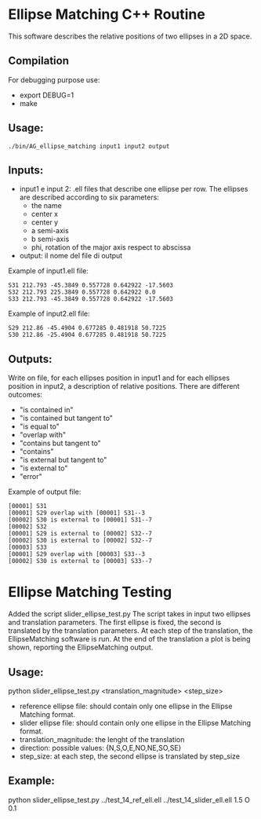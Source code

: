 # Ellipse Matching C++ Routine

This software describes the relative positions of two ellipses in a 2D space.

## Compilation

For debugging purpose use:
   * export DEBUG=1
   * make

## Usage:

    ./bin/AG_ellipse_matching input1 input2 output

## Inputs:

* input1 e input 2: .ell files that describe one ellipse per row. The ellipses are described according to six parameters:
  * the name
  * center x
  * center y
  * a semi-axis
  * b semi-axis
  * phi, rotation of the major axis respect to abscissa
* output: il nome del file di output

Example of input1.ell file:

    S31 212.793 -45.3849 0.557728 0.642922 -17.5603
    S32 212.793 225.3849 0.557728 0.642922 0.0
    S33 212.793 -45.3849 0.557728 0.642922 -17.5603

Example of input2.ell file:

    S29 212.86 -45.4904 0.677285 0.481918 50.7225
    S30 212.86 -25.4904 0.677285 0.481918 50.7225



## Outputs:
Write on file, for each ellipses position in input1 and for each ellipses position in input2, a description of relative positions. There are different outcomes:
* "is contained in"
* "is contained but tangent to"
* "is equal to"
* "overlap with"
* "contains but tangent to"
* "contains"
* "is external but tangent to"
* "is external to"
* "error"

Example of output file:

    [00001] S31
    [00001] S29 overlap with [00001] S31--3
    [00002] S30 is external to [00001] S31--7
    [00002] S32
    [00001] S29 is external to [00002] S32--7
    [00002] S30 is external to [00002] S32--7
    [00003] S33
    [00001] S29 overlap with [00003] S33--3
    [00002] S30 is external to [00003] S33--7


# Ellipse Matching Testing

Added the script slider_ellipse_test.py
The script takes in input two ellipses and translation parameters. The first ellipse is fixed, the second is translated by the translation parameters. At each step of the translation, the EllipseMatching software is run. At the end of the translation a plot is being shown, reporting the EllipseMatching output.

## Usage:
python slider_ellipse_test.py <reference ellipse file> <slider ellipse file> <translation_magnitude> <direction> <step_size>

* reference ellipse file: should contain only one ellipse in the Ellipse Matching format.
* slider ellipse file: should contain only one ellipse in the Ellipse Matching format.
* translation_magnitude: the lenght of the translation
* direction: possible values: {N,S,O,E,NO,NE,SO,SE}
* step_size: at each step, the second ellipse is translated by step_size

## Example:
python slider_ellipse_test.py ../test_14_ref_ell.ell ../test_14_slider_ell.ell 1.5 O 0.1
